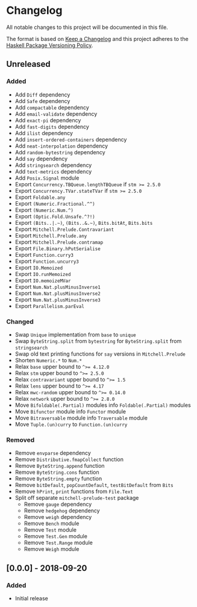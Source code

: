 # Changelog

All notable changes to this project will be documented in this file.

The format is based on [Keep a Changelog](http://keepachangelog.com/)
and this project adheres to the [Haskell Package Versioning Policy](https://pvp.haskell.org/).

## Unreleased

### Added
- Add `Diff` dependency
- Add `Safe` dependency
- Add `compactable` dependency
- Add `email-validate` dependency
- Add `exact-pi` dependency
- Add `fast-digits` dependency
- Add `ilist` dependency
- Add `insert-ordered-containers` dependency
- Add `neat-interpolation` dependency
- Add `random-bytestring` dependency
- Add `say` dependency
- Add `stringsearch` dependency
- Add `text-metrics` dependency
- Add `Posix.Signal` module
- Export `Concurrency.TBQueue.lengthTBQueue` if `stm >= 2.5.0`
- Export `Concurrency.TVar.stateTVar` if `stm >= 2.5.0`
- Export `Foldable.any`
- Export `(Numeric.Fractional.^^)`
- Export `(Numeric.Num.^)`
- Export `(Optic.Fold.Unsafe.^?!)`
- Export `(Bits..|.~)`, `(Bits..&.~)`, `Bits.bitAt`, `Bits.bits`
- Export `Mitchell.Prelude.Contravariant`
- Export `Mitchell.Prelude.any`
- Export `Mitchell.Prelude.contramap`
- Export `File.Binary.hPutSerialise`
- Export `Function.curry3`
- Export `Function.uncurry3`
- Export `IO.Memoized`
- Export `IO.runMemoized`
- Export `IO.memoizeMVar`
- Export `Num.Nat.plusMinusInverse1`
- Export `Num.Nat.plusMinusInverse2`
- Export `Num.Nat.plusMinusInverse3`
- Export `Parallelism.parEval`

### Changed
- Swap `Unique` implementation from `base` to `unique`
- Swap `ByteString.split` from `bytestring` for `ByteString.split` from `stringsearch`
- Swap old text printing functions for `say` versions in `Mitchell.Prelude`
- Shorten `Numeric.*` to `Num.*`
- Relax `base` upper bound to `^>= 4.12.0`
- Relax `stm` upper bound to `^>= 2.5.0`
- Relax `contravariant` upper bound to `^>= 1.5`
- Relax `lens` upper bound to `^>= 4.17`
- Relax `mwc-random` upper bound to `^>= 0.14.0`
- Relax `network` upper bound to `^>= 2.8.0`
- Move `Bifoldable(.Partial)` modules info `Foldable(.Partial)` modules
- Move `Bifunctor` module info `Functor` module
- Move `Bitraversable` module info `Traversable` module
- Move `Tuple.(un)curry` to `Function.(un)curry`

### Removed
- Remove `envparse` dependency
- Remove `Distributive.fmapCollect` function
- Remove `ByteString.append` function
- Remove `ByteString.cons` function
- Remove `ByteString.empty` function
- Remove `bitDefault`, `popCountDefault`, `testBitDefault` from `Bits`
- Remove `hPrint`, `print` functions from `File.Text`
- Split off separate `mitchell-prelude-test` package
  - Remove `gauge` dependency
  - Remove `hedgehog` dependency
  - Remove `weigh` dependency
  - Remove `Bench` module
  - Remove `Test` module
  - Remove `Test.Gen` module
  - Remove `Test.Range` module
  - Remove `Weigh` module

## [0.0.0] - 2018-09-20

### Added
- Initial release
